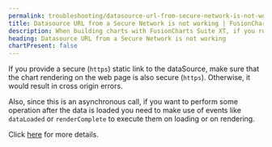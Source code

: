 ```yaml
---
permalink: troubleshooting/datasource-url-from-secure-network-is-not-working.html
title: Datasource URL from a Secure Network is not working | FusionCharts
description: When building charts with FusionCharts Suite XT, if you run into errors, you can use our troubleshooting to trace such errors
heading: Datasource URL from a Secure Network is not working
chartPresent: false
---
```


If you provide a secure (`https`) static link to the dataSource, make sure that the chart rendering on the web page is also secure (`https`). Otherwise, it would result in cross origin errors.

Also, since this is an asynchronous call, if you want to perform some operation after the data is loaded you need to make use of events like `dataLoaded` or `renderComplete` to execute them on loading or on rendering.

Click [here](https://www.fusioncharts.com/dev/chart-guide/getting-started/setting-data-source-using-url '@@open-newtab') for more details.
